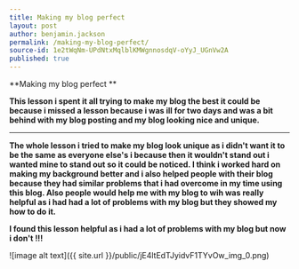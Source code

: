 ```yaml
---
title: Making my blog perfect
layout: post
author: benjamin.jackson
permalink: /making-my-blog-perfect/
source-id: 1e2tWqNm-UPdNtxMqlblKMWgnnosdqV-oYyJ_UGnVw2A
published: true
---
```

**Making my blog perfect **

**This lesson i spent it all trying to make my blog the best it could be because i missed a lesson because i was ill for two days and was a bit behind with my blog posting and my blog looking nice and unique.**

** **

**The whole lesson i tried to make my blog look unique as i didn't want it to be the same as everyone else's i because then it wouldn't stand out i wanted mine to stand out so it could be noticed. I think i worked hard on making my background better and i also helped people with their blog because they had similar problems that i had overcome in my time using this blog. Also people would help me with my blog to wih was really helpful as i had had a lot of problems with my blog but they showed my how to do it.**

**I found this lesson helpful as i had a lot of problems with my blog but now i don't !!!**

![image alt text]({{ site.url }}/public/jE4ltEdTJyidvF1TYvOw_img_0.png)

